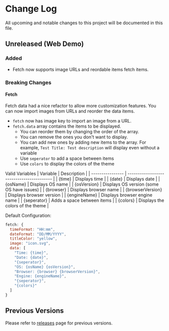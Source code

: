 
# Change Log
All upcoming and notable changes to this project will be documented in this file.

## Unreleased (Web Demo)

### Added
- Fetch now supports image URLs and reordable items fetch items.

### Breaking Changes
#### Fetch
Fetch data had a nice refactor to allow more customization features. You can now import images from URLs and reorder the data items.

- `fetch` now has image key to import an image from a URL.
- `fetch.data` array contains the items to be displayed.
  - You can reorder them by changing the order of the array.
  - You can remove the ones you don't want to display.
  - You can add new ones by adding new items to the array. For example, `Test Title: Test description` will display even without a variable
  - Use `seperator` to add a space between items
  - Use `colors` to display the colors of the theme

Valid Variables
| Variable         | Description                               |
| ---------------- | ----------------------------------------- |
| {time}           | Displays time                             |
| {date}           | Displays date                             |
| {osName}         | Displays OS name                          |
| {osVersion}      | Displays OS version (some OS have issues) |
| {browser}        | Displays browser name                     |
| {browserVersion} | Displays browser version                  |
| {engineName}     | Displays browser engine name              |
| {seperator}      | Adds a space between items                |
| {colors}         | Displays the colors of the theme          |


Default Configuration:

```js
fetch: {
  timeFormat: "HH:mm",
  dateFormat: "DD/MM/YYYY",
  titleColor: "yellow",
  image: "icon.svg",
  data: [
    "Time: {time}",
    "Date: {date}",
    "{seperator}",
    "OS: {osName} {osVersion}",
    "Browser: {browser} {browserVersion}",
    "Engine: {engineName}",
    "{seperator}",
    "{colors}"
  ]
}
```
 
## Previous Versions

Please refer to [releases](https://github.com/excalith/excalith-start-page/releases) page for previous versions.